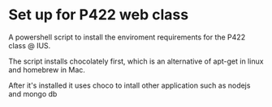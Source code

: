 # Set up for P422 web class

A powershell script to install the enviroment requirements for the P422 class @ IUS. 

The script installs chocolately first, which is an alternative of apt-get in linux and homebrew in Mac. 

After it's installed it uses choco to intall other application such as nodejs and mongo db 


